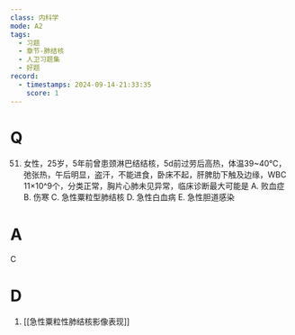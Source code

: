 ```yaml
---
class: 内科学
mode: A2
tags:
  - 习题
  - 章节-肺结核
  - 人卫习题集
  - 好题
record:
  - timestamps: 2024-09-14-21:33:35
    score: 1
---
```


# Q
51. 女性，25岁，5年前曾患颈淋巴结结核，5d前过劳后高热，体温39~40℃，弛张热，午后明显，盗汗，不能进食，卧床不起，肝脾肋下触及边缘，WBC 11×10^9个，分类正常，胸片心肺未见异常，临床诊断最大可能是
A. 败血症
B. 伤寒
C. 急性粟粒型肺结核
D. 急性白血病
E. 急性胆道感染
# A
C
# D
1. [[急性粟粒性肺结核影像表现]]